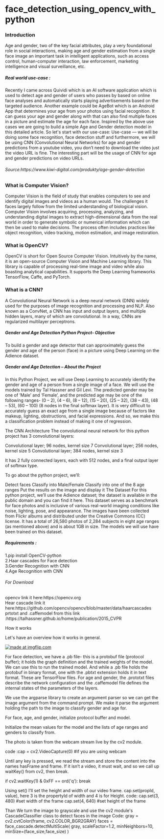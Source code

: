 # face_detection_using_opencv_with_python


<h3>Introduction</h3>
Age and gender, two of the key facial attributes, play a very foundational role in social interactions, making age and gender estimation from a single face image an important task in intelligent applications, such as access control, human-computer interaction, law enforcement, marketing intelligence
and visual surveillance, etc.

<h5>Real world use-case :</h5>

Recently I came across Quividi which is an AI software application which is used to detect age and gender of users who passes by based on online face analyses and automatically starts playing advertisements based on the targeted audience.
Another example could be AgeBot which is an Android App that determines your age from your photos using facial recognition. It can guess your age and gender along with that can also find multiple faces in a picture and estimate the age for each face.
Inspired by the above use cases we are going to build a simple Age and Gender detection model in this detailed article. So let's start with our use-case:
Use-case — we will be doing some face recognition, face detection stuff and furthermore, we will be using CNN (Convolutional Neural Networks) for age and gender predictions from a youtube video, you don’t need to download the video just the video URL is fine. The interesting part will be the usage of CNN for age and gender predictions on video URLs.

<h6>Source:https://www.kiwi-digital.com/produkty/age-gender-detection</h6>


<h3>What is Computer Vision?</h3>
Computer Vision is the field of study that enables computers to see and identify digital images and videos as a human would. The challenges it faces largely follow from the limited understanding of biological vision. Computer Vision involves acquiring, processing, analyzing, and understanding digital images to extract high-dimensional data from the real world in order to generate symbolic or numerical information which can then be used to make decisions. The process often includes practices like object recognition, video tracking, motion estimation, and image restoration.

<h3>What is OpenCV?</h3>
OpenCV is short for Open Source Computer Vision. Intuitively by the name, it is an open-source Computer Vision and Machine Learning library. This library is capable of processing real-time image and video while also boasting analytical capabilities. It supports the Deep Learning frameworks TensorFlow, Caffe, and PyTorch.

<h3>What is a CNN?</h3>
A Convolutional Neural Network is a deep neural network (DNN) widely used for the purposes of image recognition and processing and NLP. Also known as a ConvNet, a CNN has input and output layers, and multiple hidden layers, many of which are convolutional. In a way, CNNs are regularized multilayer perceptrons.

<h5>Gender and Age Detection Python Project- Objective</h5>

To build a gender and age detector that can approximately guess the gender and age of the person (face) in a picture using Deep Learning on the Adience dataset.

<h5>Gender and Age Detection – About the Project</h5>

In this Python Project, we will use Deep Learning to accurately identify the gender and age of a person from a single image of a face. We will use the models trained by Tal Hassner and Gil Levi. The predicted gender may be one of ‘Male’ and ‘Female’, and the predicted age may be one of the following ranges- (0 – 2), (4 – 6), (8 – 12), (15 – 20), (25 – 32), (38 – 43), (48 – 53), (60 – 100) (8 nodes in the final softmax layer). It is very difficult to accurately guess an exact age from a single image because of factors like makeup, lighting, obstructions, and facial expressions. And so, we make this a classification problem instead of making it one of regression.

The CNN Architecture
The convolutional neural network for this python project has 3 convolutional layers:

Convolutional layer; 96 nodes, kernel size 7
Convolutional layer; 256 nodes, kernel size 5
Convolutional layer; 384 nodes, kernel size 3

 
It has 2 fully connected layers, each with 512 nodes, and a final output layer of softmax type.

To go about the python project, we’ll:

Detect faces
Classify into Male/Female
Classify into one of the 8 age ranges
Put the results on the image and display it
The Dataset
For this python project, we’ll use the Adience dataset; the dataset is available in the public domain and you can find it here. This dataset serves as a benchmark for face photos and is inclusive of various real-world imaging conditions like noise, lighting, pose, and appearance. The images have been collected from Flickr albums and distributed under the Creative Commons (CC) license. It has a total of 26,580 photos of 2,284 subjects in eight age ranges (as mentioned above) and is about 1GB in size. The models we will use have been trained on this dataset.

<h5>Requirements :</h5>

1.pip install OpenCV-python</br>2.Haar cascades for Face detection</br>3.Gender Recognition with CNN</br>4.Age Recognition with CNN</br> 

 <h6>For Download</h6> 
 opencv link it here:https://opencv.org</br> 
Hear cascade link it here:https://github.com/opencv/opencv/blob/master/data/haarcascades
 prtotxt and .caffemodel from this link :https://talhassner.github.io/home/publication/2015_CVPR






How it works

Let's have an overview how it works in general.


<a href="https://imgflip.com/gif/3k4yh4"><img src="https://i.imgflip.com/3k4yh4.gif" title="made at imgflip.com"/></a>


For face detection, we have a .pb file- this is a protobuf file (protocol buffer); it holds the graph definition and the trained weights of the model. We can use this to run the trained model. And while a .pb file holds the protobuf in binary format, one with the .pbtxt extension holds it in text format. These are TensorFlow files. For age and gender, the .prototxt files describe the network configuration and the .caffemodel file defines the internal states of the parameters of the layers.

We use the argparse library to create an argument parser so we can get the image argument from the command prompt. We make it parse the argument holding the path to the image to classify gender and age for.
 
For face, age, and gender, initialize protocol buffer and model.

Initialize the mean values for the model and the lists of age ranges and genders to classify from.

The photo is taken from the webcam stream live by the cv2 module.

code :cap = cv2.VideoCapture(0) #if you are using webcam

Until any key is pressed, we read the stream and store the content into the names hasFrame and frame. If it isn’t a video, it must wait, and so we call up waitKey() from cv2, then break.

if cv2.waitKey(1) & 0xFF == ord('q'):
   break
   
Using set() I’ll set the height and width of our video frame. cap.set(propId, value), here 3 is the propertyId of width and 4 is for Height.
code:
    cap.set(3, 480) #set width of the frame
    cap.set(4, 640) #set height of the frame


Than We turn the image to grayscale and use the cv2 module's CascadeClassifier class to detect faces in the image
Code: gray = cv2.cvtColor(frame, cv2.COLOR_BGR2GRAY)
faces = face_cascade.detectMultiScale(
    gray,
    scaleFactor=1.2,
    minNeighbors=10,
    minSize=(face_size,face_size)
)
